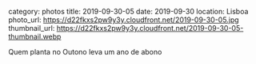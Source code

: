category: photos 
title: 2019-09-30-05
date: 2019-09-30
location: Lisboa
photo_url: https://d22fkxs2pw9y3y.cloudfront.net/2019-09-30-05.jpg
thumbnail_url: https://d22fkxs2pw9y3y.cloudfront.net/2019-09-30-05-thumbnail.webp

Quem planta no Outono leva um ano de abono 